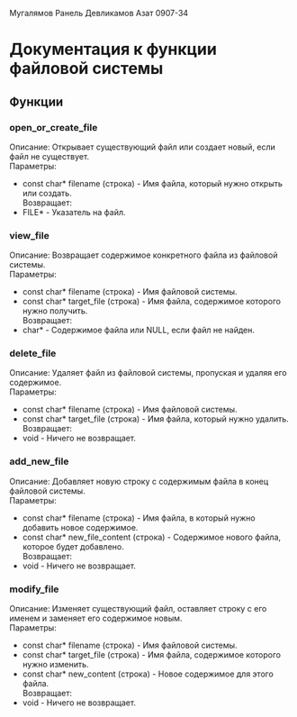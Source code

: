 Мугалямов Ранель Девликамов Азат 0907-34
# Документация к функции файловой системы

## Функции

### open_or_create_file
Описание: Открывает существующий файл или создает новый, если файл не существует.  
Параметры:  
- const char* filename (строка) - Имя файла, который нужно открыть или создать.  
Возвращает:  
- FILE* - Указатель на файл.

### view_file
Описание: Возвращает содержимое конкретного файла из файловой системы.  
Параметры:  
- const char* filename (строка) - Имя файловой системы.  
- const char* target_file (строка) - Имя файла, содержимое которого нужно получить.  
Возвращает:  
- char* - Содержимое файла или NULL, если файл не найден.

### delete_file
Описание: Удаляет файл из файловой системы, пропуская и удаляя его содержимое.  
Параметры:  
- const char* filename (строка) - Имя файловой системы.  
- const char* target_file (строка) - Имя файла, который нужно удалить.  
Возвращает:  
- void - Ничего не возвращает.
### add_new_file
Описание: Добавляет новую строку с содержимым файла в конец файловой системы.  
Параметры:  
- const char* filename (строка) - Имя файла, в который нужно добавить новое содержимое.  
- const char* new_file_content (строка) - Содержимое нового файла, которое будет добавлено.  
Возвращает:  
- void - Ничего не возвращает.

### modify_file
Описание: Изменяет существующий файл, оставляет строку с его именем и заменяет его содержимое новым.  
Параметры:  
- const char* filename (строка) - Имя файловой системы.  
- const char* target_file (строка) - Имя файла, содержимое которого нужно изменить.  
- const char* new_content (строка) - Новое содержимое для этого файла.  
Возвращает:  
- void - Ничего не возвращает.
